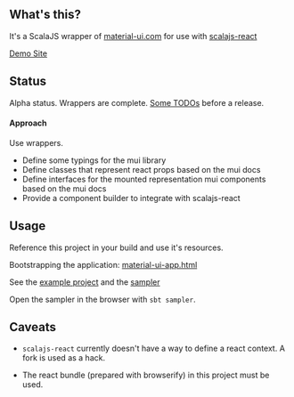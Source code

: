 ## What's this?

It's a ScalaJS wrapper of [material-ui.com](http://material-ui.com) for use with [scalajs-react](https://github.com/japgolly/scalajs-react)

[Demo Site](http://wav.github.io/material-ui-scalajs-react/public/index.html)

## Status

Alpha status. Wrappers are complete. [Some TODOs](TODO.md) before a release.

#### Approach

Use wrappers.

- Define some typings for the mui library
- Define classes that represent react props based on the mui docs
- Define interfaces for the mounted representation mui components based on the mui docs
- Provide a component builder to integrate with scalajs-react

## Usage

Reference this project in your build and use it's resources.

Bootstrapping the application: [material-ui-app.html](src/main/resources/material-ui-app.html) 

See the [example project](example) and the [sampler](sampler/src/main/scala/wav/web/muiwrapper/sampler/)

Open the sampler in the browser with `sbt sampler`.

## Caveats

- `scalajs-react` currently doesn't have a way to define a react context. A fork is used as a hack.

- The react bundle (prepared with browserify) in this project must be used.